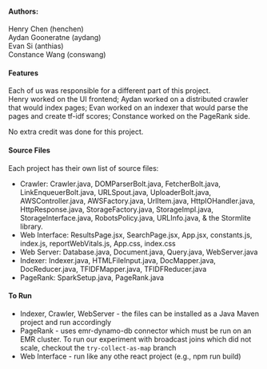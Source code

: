 #### Authors:
Henry Chen (henchen)  
Aydan Gooneratne (aydang)  
Evan Si (anthias)  
Constance Wang (conswang)  

#### Features
Each of us was responsible for a different part of this project.  
Henry worked on the UI frontend; Aydan worked on a distributed crawler that would index pages; Evan worked on an indexer that would parse the pages and create tf-idf scores; Constance worked on the PageRank side.  

No extra credit was done for this project.  

#### Source Files
Each project has their own list of source files:    
- Crawler: Crawler.java, DOMParserBolt.java, FetcherBolt.java, LinkEnqueuerBolt.java, URLSpout.java, UploaderBolt.java, AWSController.java, AWSFactory.java, UrlItem.java, HttpIOHandler.java, HttpResponse.java, StorageFactory.java, StorageImpl.java, StorageInterface.java, RobotsPolicy.java, URLInfo.java, & the Stormlite library.    
- Web Interface: ResultsPage.jsx, SearchPage.jsx, App.jsx, constants.js, index.js, reportWebVitals.js, App.css, index.css   
- Web Server: Database.java, Document.java, Query.java, WebServer.java  
- Indexer: Indexer.java, HTMLFileInput.java, DocMapper.java, DocReducer.java, TFIDFMapper.java, TFIDFReducer.java   
- PageRank: SparkSetup.java, PageRank.java   

#### To Run
- Indexer, Crawler, WebServer - the files can be installed as a Java Maven project and run accordingly  
- PageRank - uses emr-dynamo-db connector which must be run on an EMR cluster. To run our experiment with broadcast joins which did not scale, checkout the `try-collect-as-map` branch  
- Web Interface - run like any othe react project (e.g., npm run build)  
